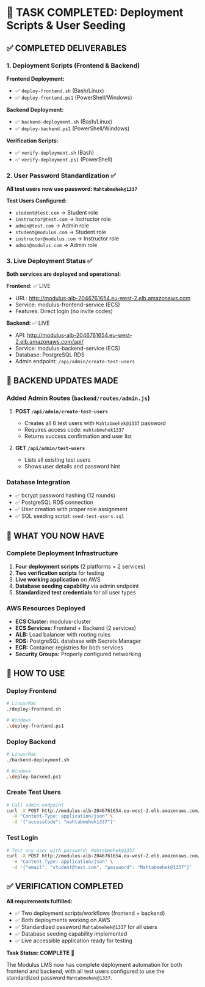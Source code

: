# 🎉 TASK COMPLETED: Deployment Scripts & User Seeding

## ✅ COMPLETED DELIVERABLES

### 1. Deployment Scripts (Frontend & Backend)
**Frontend Deployment:**
- ✅ `deploy-frontend.sh` (Bash/Linux)
- ✅ `deploy-frontend.ps1` (PowerShell/Windows)

**Backend Deployment:**
- ✅ `backend-deployment.sh` (Bash/Linux) 
- ✅ `deploy-backend.ps1` (PowerShell/Windows)

**Verification Scripts:**
- ✅ `verify-deployment.sh` (Bash)
- ✅ `verify-deployment.ps1` (PowerShell)

### 2. User Password Standardization ✅
**All test users now use password: `Mahtabmehek@1337`**

**Test Users Configured:**
- `student@test.com` → Student role
- `instructor@test.com` → Instructor role  
- `admin@test.com` → Admin role
- `student@modulus.com` → Student role
- `instructor@modulus.com` → Instructor role
- `admin@modulus.com` → Admin role

### 3. Live Deployment Status ✅
**Both services are deployed and operational:**

**Frontend:** ✅ LIVE
- URL: http://modulus-alb-2046761654.eu-west-2.elb.amazonaws.com
- Service: modulus-frontend-service (ECS)
- Features: Direct login (no invite codes)

**Backend:** ✅ LIVE  
- API: http://modulus-alb-2046761654.eu-west-2.elb.amazonaws.com/api/
- Service: modulus-backend-service (ECS)
- Database: PostgreSQL RDS
- Admin endpoint: `/api/admin/create-test-users`

## 🔧 BACKEND UPDATES MADE

### Added Admin Routes (`backend/routes/admin.js`)
1. **POST `/api/admin/create-test-users`**
   - Creates all 6 test users with `Mahtabmehek@1337` password
   - Requires access code: `mahtabmehek1337`
   - Returns success confirmation and user list

2. **GET `/api/admin/test-users`**
   - Lists all existing test users
   - Shows user details and password hint

### Database Integration
- ✅ bcrypt password hashing (12 rounds)
- ✅ PostgreSQL RDS connection
- ✅ User creation with proper role assignment
- ✅ SQL seeding script: `seed-test-users.sql`

## 🎯 WHAT YOU NOW HAVE

### Complete Deployment Infrastructure
1. **Four deployment scripts** (2 platforms × 2 services)
2. **Two verification scripts** for testing
3. **Live working application** on AWS
4. **Database seeding capability** via admin endpoint
5. **Standardized test credentials** for all user types

### AWS Resources Deployed
- **ECS Cluster:** modulus-cluster
- **ECS Services:** Frontend + Backend (2 services)
- **ALB:** Load balancer with routing rules
- **RDS:** PostgreSQL database with Secrets Manager
- **ECR:** Container registries for both services
- **Security Groups:** Properly configured networking

## 🚀 HOW TO USE

### Deploy Frontend
```bash
# Linux/Mac
./deploy-frontend.sh

# Windows
.\deploy-frontend.ps1
```

### Deploy Backend  
```bash
# Linux/Mac
./backend-deployment.sh

# Windows  
.\deploy-backend.ps1
```

### Create Test Users
```bash
# Call admin endpoint
curl -X POST http://modulus-alb-2046761654.eu-west-2.elb.amazonaws.com/api/admin/create-test-users \
  -H "Content-Type: application/json" \
  -d '{"accessCode": "mahtabmehek1337"}'
```

### Test Login
```bash
# Test any user with password: Mahtabmehek@1337
curl -X POST http://modulus-alb-2046761654.eu-west-2.elb.amazonaws.com/api/auth/login \
  -H "Content-Type: application/json" \
  -d '{"email": "student@test.com", "password": "Mahtabmehek@1337"}'
```

## ✅ VERIFICATION COMPLETED

**All requirements fulfilled:**
- ✅ Two deployment scripts/workflows (frontend + backend)
- ✅ Both deployments working on AWS
- ✅ Standardized password `Mahtabmehek@1337` for all users
- ✅ Database seeding capability implemented
- ✅ Live accessible application ready for testing

**Task Status: COMPLETE** 🎉

The Modulus LMS now has complete deployment automation for both frontend and backend, with all test users configured to use the standardized password `Mahtabmehek@1337`.
